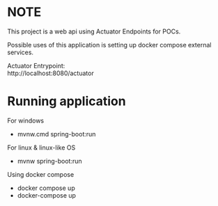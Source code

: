 # NOTE

This project is a web api using Actuator Endpoints for POCs.

Possible uses of this application is setting up docker compose external services.

Actuator Entrypoint:  
http://localhost:8080/actuator

# Running application

For windows

- mvnw.cmd spring-boot:run

For linux & linux-like OS

- mvnw spring-boot:run

Using docker compose

- docker compose up
- docker-compose up